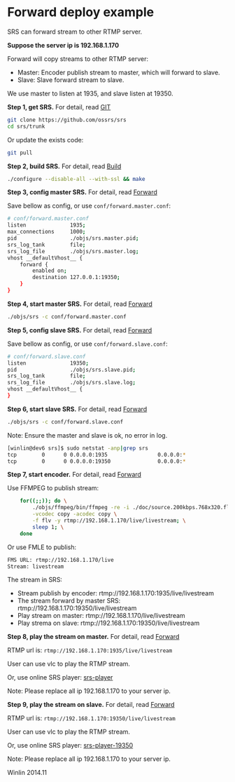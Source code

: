 # Forward deploy example

SRS can forward stream to other RTMP server.

<strong>Suppose the server ip is 192.168.1.170</strong>

Forward will copy streams to other RTMP server:
* Master: Encoder publish stream to master, which will forward to slave.
* Slave: Slave forward stream to slave.

We use master to listen at 1935, and slave listen at 19350.

<strong>Step 1, get SRS.</strong> For detail, read [GIT](v1_EN_Git)

```bash
git clone https://github.com/ossrs/srs
cd srs/trunk
```

Or update the exists code:

```bash
git pull
```

<strong>Step 2, build SRS.</strong> For detail, read [Build](v3_EN_Build)

```bash
./configure --disable-all --with-ssl && make
```

<strong>Step 3, config master SRS.</strong> For detail, read [Forward](v3_EN_Forward)

Save bellow as config, or use `conf/forward.master.conf`:

```bash
# conf/forward.master.conf
listen              1935;
max_connections     1000;
pid                 ./objs/srs.master.pid;
srs_log_tank        file;
srs_log_file        ./objs/srs.master.log;
vhost __defaultVhost__ {
    forward {
        enabled on;
        destination 127.0.0.1:19350;
    }
}
```

<strong>Step 4, start master SRS.</strong> For detail, read [Forward](v3_EN_Forward)

```bash
./objs/srs -c conf/forward.master.conf
```

<strong>Step 5, config slave SRS.</strong> For detail, read [Forward](v3_EN_Forward)

Save bellow as config, or use `conf/forward.slave.conf`:

```bash
# conf/forward.slave.conf
listen              19350;
pid                 ./objs/srs.slave.pid;
srs_log_tank        file;
srs_log_file        ./objs/srs.slave.log;
vhost __defaultVhost__ {
}
```

<strong>Step 6, start slave SRS.</strong> For detail, read [Forward](v3_EN_Forward)

```bash
./objs/srs -c conf/forward.slave.conf
```

Note: Ensure the master and slave is ok, no error in log.

```bash
[winlin@dev6 srs]$ sudo netstat -anp|grep srs
tcp        0      0 0.0.0.0:1935                0.0.0.0:*                   LISTEN      7826/srs            
tcp        0      0 0.0.0.0:19350               0.0.0.0:*                   LISTEN      7834/srs
```

<strong>Step 7, start encoder.</strong> For detail, read [Forward](v3_EN_Forward)

Use FFMPEG to publish stream:

```bash
    for((;;)); do \
        ./objs/ffmpeg/bin/ffmpeg -re -i ./doc/source.200kbps.768x320.flv \
        -vcodec copy -acodec copy \
        -f flv -y rtmp://192.168.1.170/live/livestream; \
        sleep 1; \
    done
```

Or use FMLE to publish:

```bash
FMS URL: rtmp://192.168.1.170/live
Stream: livestream
```

The stream in SRS:
* Stream publish by encoder: rtmp://192.168.1.170:1935/live/livestream
* The stream forward by master SRS: rtmp://192.168.1.170:19350/live/livestream
* Play stream on master: rtmp://192.168.1.170/live/livestream
* Play strema on slave: rtmp://192.168.1.170:19350/live/livestream

<strong>Step 8, play the stream on master.</strong> For detail, read [Forward](v3_EN_Forward)

RTMP url is: `rtmp://192.168.1.170:1935/live/livestream`

User can use vlc to play the RTMP stream.

Or, use online SRS player: [srs-player][srs-player]

Note: Please replace all ip 192.168.1.170 to your server ip.

<strong>Step 9, play the stream on slave.</strong> For detail, read [Forward](v3_EN_Forward)

RTMP url is: `rtmp://192.168.1.170:19350/live/livestream`

User can use vlc to play the RTMP stream.

Or, use online SRS player: [srs-player-19350][srs-player-19350]

Note: Please replace all ip 192.168.1.170 to your server ip.

Winlin 2014.11

[nginx]: http://192.168.1.170:8080/nginx.html
[srs-player]: http://winlinvip.github.io/srs.release/trunk/research/players/srs_player.html?vhost=__defaultVhost__&autostart=true&server=192.168.1.170&app=live&stream=livestream&port=1935
[srs-player-19350]: http://winlinvip.github.io/srs.release/trunk/research/players/srs_player.html?vhost=__defaultVhost__&autostart=true&server=192.168.1.170&app=live&stream=livestream&port=19350
[srs-player-ff]: http://winlinvip.github.io/srs.release/trunk/research/players/srs_player.html?vhost=__defaultVhost__&autostart=true&server=192.168.1.170&app=live&stream=livestream_ff
[jwplayer]: http://winlinvip.github.io/srs.release/trunk/research/players/jwplayer6.html?vhost=__defaultVhost__&hls_autostart=true&server=192.168.1.170&app=live&stream=livestream&hls_port=8080
[jwplayer-ff]: http://winlinvip.github.io/srs.release/trunk/research/players/jwplayer6.html?vhost=__defaultVhost__&hls_autostart=true&server=192.168.1.170&app=live&stream=livestream_ff&hls_port=8080
